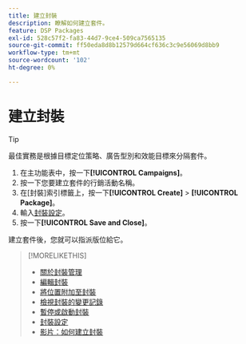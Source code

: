 ```yaml
---
title: 建立封裝
description: 瞭解如何建立套件。
feature: DSP Packages
exl-id: 528c57f2-fa83-44d7-9ce4-509ca7565135
source-git-commit: ff50eda8d8b12579d664cf636c3c9e56069d8bb9
workflow-type: tm+mt
source-wordcount: '102'
ht-degree: 0%

---
```


# 建立封裝

>[!TIP]
>
>最佳實務是根據目標定位策略、廣告型別和效能目標來分隔套件。

1. 在主功能表中，按一下&#x200B;**[!UICONTROL Campaigns]**。
1. 按一下您要建立套件的行銷活動名稱。
1. 在[封裝]索引標籤上，按一下&#x200B;**[!UICONTROL Create]** > **[!UICONTROL Package]**。
1. 輸入[封裝設定](package-settings.md)。
1. 按一下&#x200B;**[!UICONTROL Save and Close]**。

建立套件後，您就可以指派版位給它。

>[!MORELIKETHIS]
>
>* [關於封裝管理](package-about.md)
>* [編輯封裝](package-edit.md)
>* [將位置附加至封裝](package-attach-placement.md)
>* [檢視封裝的變更記錄](package-change-log.md)
>* [暫停或啟動封裝](package-pause-activate.md)
>* [封裝設定](package-settings.md)
>* [影片：如何建立封裝](https://experienceleague.adobe.com/docs/advertising-learn/tutorials/dsp/package-create.html)
